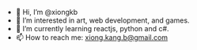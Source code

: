 - 👋 Hi, I’m @xiongkb
- 👀 I’m interested in art, web development, and games.
- 🌱 I’m currently learning reactjs, python and c#.
- 📫 How to reach me: xiong.kang.b@gmail.com

<!---
xiongkb/xiongkb is a ✨ special ✨ repository because its `README.md` (this file) appears on your GitHub profile.
You can click the Preview link to take a look at your changes.
--->
